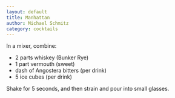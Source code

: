 ```yaml
---
layout: default
title: Manhattan
author: Michael Schmitz
category: cocktails
---
```


In a mixer, combine:

* 2 parts whiskey (Bunker Rye)
* 1 part vermouth (sweet)
* dash of Angostera bitters (per drink)
* 5 ice cubes (per drink)

Shake for 5 seconds, and then strain and pour into small glasses.
